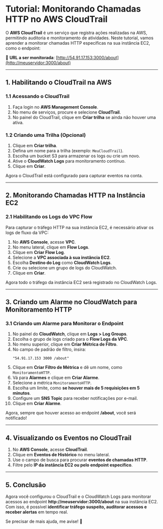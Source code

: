 # **Tutorial: Monitorando Chamadas HTTP no AWS CloudTrail**

O **AWS CloudTrail** é um serviço que registra ações realizadas na AWS, permitindo auditoria e monitoramento de atividades. Neste tutorial, vamos aprender a monitorar chamadas HTTP específicas na sua instância EC2, como o endpoint:

🔗 **URL a ser monitorada**: [http://54.91.17.153:3000/about](http://meuservidor:3000/about)

---

## **1. Habilitando o CloudTrail na AWS**
### **1.1 Acessando o CloudTrail**
1. Faça login no **AWS Management Console**.
2. No menu de serviços, procure e selecione **CloudTrail**.
3. No painel do CloudTrail, clique em **Criar trilha** se ainda não houver uma ativa.

### **1.2 Criando uma Trilha (Opcional)**
1. Clique em **Criar trilha**.
2. Defina um nome para a trilha (exemplo: `MeuCloudTrail`).
3. Escolha um bucket S3 para armazenar os logs ou crie um novo.
4. Ative o **CloudWatch Logs** para monitoramento contínuo.
5. Clique em **Criar**.

Agora o CloudTrail está configurado para capturar eventos na conta.

---

## **2. Monitorando Chamadas HTTP na Instância EC2**
### **2.1 Habilitando os Logs do VPC Flow**
Para capturar o tráfego HTTP na sua instância EC2, é necessário ativar os logs de fluxo da VPC:

1. No **AWS Console**, acesse **VPC**.
2. No menu lateral, clique em **Flow Logs**.
3. Clique em **Criar Flow Log**.
4. Selecione a **VPC associada à sua instância EC2**.
5. Escolha **Destino do Log** como **CloudWatch Logs**.
6. Crie ou selecione um grupo de logs do CloudWatch.
7. Clique em **Criar**.

Agora todo o tráfego da instância EC2 será registrado no CloudWatch Logs.

---

## **3. Criando um Alarme no CloudWatch para Monitoramento HTTP**
### **3.1 Criando um Alarme para Monitorar o Endpoint**
1. No painel do **CloudWatch**, clique em **Logs > Log Groups**.
2. Escolha o grupo de logs criado para o **Flow Logs da VPC**.
3. No menu superior, clique em **Criar Métrica de Filtro**.
4. No campo de padrão de filtro, insira:
   ```
   "54.91.17.153 3000 /about"
   ```
5. Clique em **Criar Filtro de Métrica** e dê um nome, como `MonitoramentoHTTP`.
6. Vá para **Alarmes** e clique em **Criar Alarme**.
7. Selecione a métrica `MonitoramentoHTTP`.
8. Escolha um limite, como **se houver mais de 5 requisições em 5 minutos**.
9. Configure um **SNS Topic** para receber notificações por e-mail.
10. Clique em **Criar Alarme**.

Agora, sempre que houver acesso ao endpoint **/about**, você será notificado!

---

## **4. Visualizando os Eventos no CloudTrail**
1. No **AWS Console**, acesse **CloudTrail**.
2. Clique em **Eventos de Histórico** no menu lateral.
3. Use o campo de busca para procurar **eventos de chamadas HTTP**.
4. Filtre pelo **IP da instância EC2 ou pelo endpoint específico**.

---

## **5. Conclusão**
Agora você configurou o CloudTrail e o CloudWatch Logs para monitorar acessos ao endpoint **http://meuservidor:3000/about** na sua instância EC2. Com isso, é possível **identificar tráfego suspeito, auditorar acessos e receber alertas** em tempo real.

Se precisar de mais ajuda, me avise! 🚀

